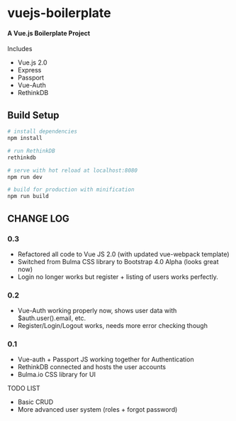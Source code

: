 # vuejs-boilerplate

#### A Vue.js Boilerplate Project
Includes
- Vue.js 2.0
- Express
- Passport
- Vue-Auth
- RethinkDB


## Build Setup

``` bash
# install dependencies
npm install

# run RethinkDB
rethinkdb

# serve with hot reload at localhost:8080
npm run dev

# build for production with minification
npm run build
```
## CHANGE LOG
### 0.3
- Refactored all code to Vue JS 2.0 (with updated vue-webpack template)
- Switched from Bulma CSS library to Bootstrap 4.0 Alpha (looks great now)
- Login no longer works but register + listing of users works perfectly.

### 0.2
- Vue-Auth working properly now, shows user data with $auth.user().email, etc.
- Register/Login/Logout works, needs more error checking though

### 0.1
- Vue-auth + Passport JS working together for Authentication
- RethinkDB connected and hosts the user accounts
- Bulma.io CSS library for UI

TODO LIST
- Basic CRUD
- More advanced user system (roles + forgot password)
